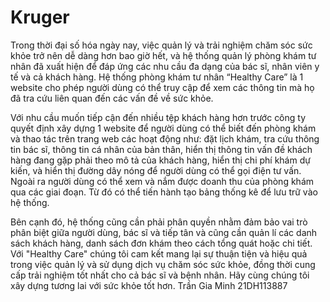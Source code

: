 # Kruger
Trong thời đại số hóa ngày nay, việc quản lý và trải nghiệm chăm sóc sức khỏe trở nên dễ dàng hơn bao giờ hết, và hệ thống quản lý phòng khám tư nhân đã xuất hiện để đáp ứng các nhu cầu đa dạng của bác sĩ, nhân viên y tế và cả khách hàng. Hệ thống phòng khám tư nhân “Healthy Care” là 1 website cho phép người dùng có thể truy cập để xem các thông tin mà họ đã tra cứu liên quan đến các vấn đề về sức khỏe.

Với nhu cầu muốn tiếp cận đến nhiều tệp khách hàng hơn trước công ty quyết định xây dựng 1 website để người dùng có thể biết đến phòng khám và thao tác trên trang web các hoạt động như: đặt lịch khám, tra cứu thông tin bác sĩ, thông tin cá nhân của bản thân, hiển thị thông tin vấn đề khách hàng đang gặp phải theo mô tả của khách hàng, hiển thị chi phí khám dự kiến, và hiển thị đường dây nóng để người dùng có thể gọi điện tư vấn. 
Ngoài ra người dùng có thể xem và nắm được doanh thu của phòng khám qua các giai đoạn. Từ đó có thể tiến hành tạo bảng thống kê để lưu trữ vào hệ thống. 

Bên cạnh đó, hệ thống cũng cần phải phân quyền nhằm đảm bảo vai trò phân biệt giữa người dùng, bác sĩ và tiếp tân và cũng cần quản lí các danh sách khách hàng, danh sách đơn khám theo cách tổng quát hoặc chi tiết. Với "Healthy Care" chúng tôi cam kết mang lại sự thuận tiện và hiệu quả trong việc quản lý và sử dụng dịch vụ chăm sóc sức khỏe, đồng thời cung cấp trải nghiệm tốt nhất cho cả bác sĩ và bệnh nhân. Hãy cùng chúng tôi xây dựng tương lai với sức khỏe tốt hơn.
Trần Gia Minh
21DH113887
